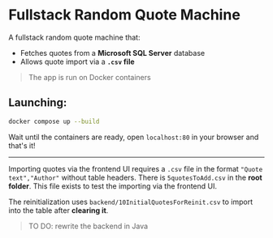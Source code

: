 # Fullstack Random Quote Machine
A fullstack random quote machine that:

* Fetches quotes from a **Microsoft SQL Server** database
* Allows quote import via a **`.csv` file**
>The app is run on Docker containers

## Launching:

```bash
docker compose up --build
```
Wait until the containers are ready, open `localhost:80` in your browser and that's it!

---

Importing quotes via the frontend UI requires a `.csv` file in the format `"Quote text","Author"` without table headers. There is `5quotesToAdd.csv` in the **root folder**. This file exists to test the importing via the frontend UI.

The reinitialization uses `backend/10InitialQuotesForReinit.csv` to import into the table after **clearing it**.
>TO DO: rewrite the backend in Java
